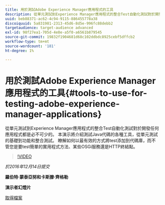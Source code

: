 ```yaml
---
title: 用於測試Adobe Experience Manager應用程式的工具
description: 從單元測試到Experience Manager應用程式的整合Test自動化測試對於開發任何應用程式都是必不可少的。 本演示將介紹測試Java代碼的各種工具，從單元測試的基礎到功能和整合測試。 瞭解如何以最有效的方式將test添加到代碼庫，而不管您是要test簡單的實用程式方法、某些OSGi服務還是HTTP終結點。
uuid: beb88371-ac62-4c94-9115-886455778a38
discoiquuid: 5a831981-2313-45d6-8d5e-996fc88debb2
targetaudience: target-audience advanced
exl-id: 98f27ea1-705d-4e8e-a5f0-a6561b879545
source-git-commit: 19832f1904681d68c102ddbdc8925cebf5dffcb2
workflow-type: tm+mt
source-wordcount: '181'
ht-degree: 1%

---
```


# 用於測試Adobe Experience Manager應用程式的工具{#tools-to-use-for-testing-adobe-experience-manager-applications}

從單元測試到Experience Manager應用程式的整合Test自動化測試對於開發任何應用程式都是必不可少的。 本演示將介紹測試Java代碼的各種工具，從單元測試的基礎到功能和整合測試。 瞭解如何以最有效的方式將test添加到代碼庫，而不管您是要test簡單的實用程式方法、某些OSGi服務還是HTTP終結點。

>[!VIDEO](https://video.tv.adobe.com/v/19302/?quality=9)

*於2016年12月14日提交*

**羅伯特·蒙泰亞努和卡斯滕·齊格勒**

**演示者幻燈片**

[取得檔案](assets/aem-gems-tools-for-testing-12-14-16.pdf)
<!--
[Get back to the Overview](https://helpx.adobe.com/experience-manager/kt/eseminars/gems/aem-index.html)
-->
